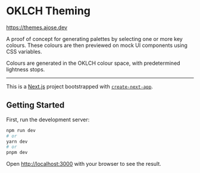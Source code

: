 # OKLCH Theming

https://themes.ajose.dev

A proof of concept for generating palettes by selecting one or more key colours. These colours are then previewed on mock UI components using CSS variables.

Colours are generated in the OKLCH colour space, with predetermined lightness stops.

---

This is a [Next.js](https://nextjs.org/) project bootstrapped with [`create-next-app`](https://github.com/vercel/next.js/tree/canary/packages/create-next-app).

## Getting Started

First, run the development server:

```bash
npm run dev
# or
yarn dev
# or
pnpm dev
```

Open [http://localhost:3000](http://localhost:3000) with your browser to see the result.
